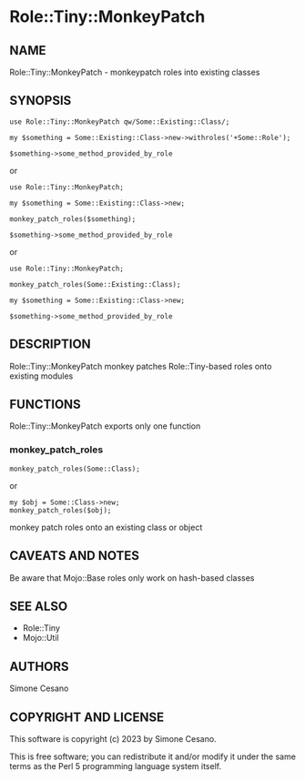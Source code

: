 # Role::Tiny::MonkeyPatch

## NAME

Role::Tiny::MonkeyPatch - monkeypatch roles into existing classes

## SYNOPSIS

    use Role::Tiny::MonkeyPatch qw/Some::Existing::Class/;

    my $something = Some::Existing::Class->new->withroles('+Some::Role');

    $something->some_method_provided_by_role

or

    use Role::Tiny::MonkeyPatch;

    my $something = Some::Existing::Class->new;

    monkey_patch_roles($something);

    $something->some_method_provided_by_role

or

    use Role::Tiny::MonkeyPatch;

    monkey_patch_roles(Some::Existing::Class);

    my $something = Some::Existing::Class->new;

    $something->some_method_provided_by_role

## DESCRIPTION

Role::Tiny::MonkeyPatch monkey patches Role::Tiny-based roles onto existing modules

## FUNCTIONS

Role::Tiny::MonkeyPatch exports only one function

### monkey\_patch\_roles

    monkey_patch_roles(Some::Class);

or 

    my $obj = Some::Class->new;
    monkey_patch_roles($obj);

monkey patch roles onto an existing class or object

## CAVEATS AND NOTES

Be aware that Mojo::Base roles only work on hash-based classes

## SEE ALSO

- Role::Tiny
- Mojo::Util

## AUTHORS

Simone Cesano

## COPYRIGHT AND LICENSE

This software is copyright (c) 2023 by Simone Cesano.

This is free software; you can redistribute it and/or modify it under the same terms as the Perl 5 programming language system itself.
